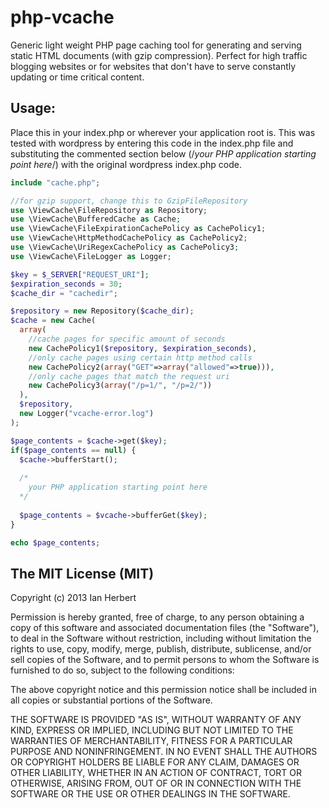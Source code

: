 php-vcache
==========

Generic light weight PHP page caching tool for generating and serving static HTML documents (with gzip compression). Perfect for high traffic blogging websites or for websites that don't have to serve constantly updating or time critical content.
## Usage:

Place this in your index.php or wherever your application root is.  This was tested with wordpress by entering this code in the index.php file and substituting the commented section below (/*your PHP application starting point here*/) with the original wordpress index.php code.

```php
include "cache.php";

//for gzip support, change this to GzipFileRepository
use \ViewCache\FileRepository as Repository;
use \ViewCache\BufferedCache as Cache;
use \ViewCache\FileExpirationCachePolicy as CachePolicy1;
use \ViewCache\HttpMethodCachePolicy as CachePolicy2;
use \ViewCache\UriRegexCachePolicy as CachePolicy3;
use \ViewCache\FileLogger as Logger;

$key = $_SERVER["REQUEST_URI"];
$expiration_seconds = 30;
$cache_dir = "cachedir";

$repository = new Repository($cache_dir);
$cache = new Cache(
  array(
    //cache pages for specific amount of seconds
    new CachePolicy1($repository, $expiration_seconds), 
    //only cache pages using certain http method calls
    new CachePolicy2(array("GET"=>array("allowed"=>true))),
    //only cache pages that match the request uri
    new CachePolicy3(array("/p=1/", "/p=2/"))
  ), 
  $repository,
  new Logger("vcache-error.log")
);

$page_contents = $cache->get($key);
if($page_contents == null) {
  $cache->bufferStart();
  
  /*
    your PHP application starting point here
  */
  
  $page_contents = $vcache->bufferGet($key);
}

echo $page_contents;
```

## The MIT License (MIT)

Copyright (c) 2013 Ian Herbert

Permission is hereby granted, free of charge, to any person obtaining a copy of this software and associated documentation files (the "Software"), to deal in the Software without restriction, including without limitation the rights to use, copy, modify, merge, publish, distribute, sublicense, and/or sell copies of the Software, and to permit persons to whom the Software is furnished to do so, subject to the following conditions:

The above copyright notice and this permission notice shall be included in all copies or substantial portions of the Software.

THE SOFTWARE IS PROVIDED "AS IS", WITHOUT WARRANTY OF ANY KIND, EXPRESS OR IMPLIED, INCLUDING BUT NOT LIMITED TO THE WARRANTIES OF MERCHANTABILITY, FITNESS FOR A PARTICULAR PURPOSE AND NONINFRINGEMENT. IN NO EVENT SHALL THE AUTHORS OR COPYRIGHT HOLDERS BE LIABLE FOR ANY CLAIM, DAMAGES OR OTHER LIABILITY, WHETHER IN AN ACTION OF CONTRACT, TORT OR OTHERWISE, ARISING FROM, OUT OF OR IN CONNECTION WITH THE SOFTWARE OR THE USE OR OTHER DEALINGS IN THE SOFTWARE.
